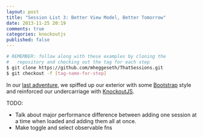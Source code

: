 ```yaml
---
layout: post
title: "Session List 3: Better View Model, Better Tomorrow"
date: 2013-11-25 20:19
comments: true
categories: knockoutjs
published: false
---
```


``` bash
# REMEMBER: follow along with these examples by cloning the
#   repository and checking out the tag for each step
$ git clone https://github.com/mheggeseth/ThatSessions.git
$ git checkout -f [tag-name-for-step]
```

In our [last adventure](/blog/2013/11/17/conference-sessions-2/), we spiffed up our exterior with some [Bootstrap](http://getbootstrap.com/components/) style and reinforced our undercarriage with [KnockoutJS](http://knockoutjs.com).

TODO: 
- Talk about major performance difference between adding one session at a time when loaded and adding them all at once.
- Make toggle and select observable fns

